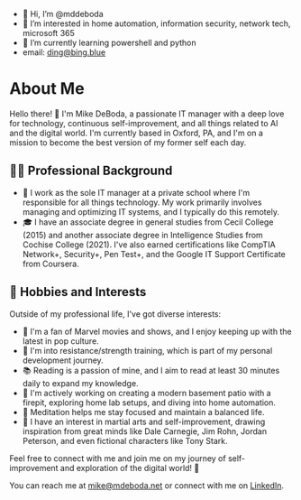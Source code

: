 - 👋 Hi, I’m @mddeboda
- 👀 I’m interested in home automation, information security, network tech, microsoft 365
- 🌱 I’m currently learning powershell and python
- email: ding@bing.blue
# About Me

Hello there! 👋 I'm Mike DeBoda, a passionate IT manager with a deep love for technology, continuous self-improvement, and all things related to AI and the digital world. I'm currently based in Oxford, PA, and I'm on a mission to become the best version of my former self each day.

## 🧑‍💻 Professional Background

- 🏢 I work as the sole IT manager at a private school where I'm responsible for all things technology. My work primarily involves managing and optimizing IT systems, and I typically do this remotely.
- 🎓 I have an associate degree in general studies from Cecil College (2015) and another associate degree in Intelligence Studies from Cochise College (2021). I've also earned certifications like CompTIA Network+, Security+, Pen Test+, and the Google IT Support Certificate from Coursera.


## 🌟 Hobbies and Interests

Outside of my professional life, I've got diverse interests:

- 🎥 I'm a fan of Marvel movies and shows, and I enjoy keeping up with the latest in pop culture.
- 💪 I'm into resistance/strength training, which is part of my personal development journey.
- 📚 Reading is a passion of mine, and I aim to read at least 30 minutes daily to expand my knowledge.
- 🏡 I'm actively working on creating a modern basement patio with a firepit, exploring home lab setups, and diving into home automation.
- 🧘 Meditation helps me stay focused and maintain a balanced life.
- 🥋 I have an interest in martial arts and self-improvement, drawing inspiration from great minds like Dale Carnegie, Jim Rohn, Jordan Peterson, and even fictional characters like Tony Stark.

Feel free to connect with me and join me on my journey of self-improvement and exploration of the digital world! 🚀

You can reach me at [mike@mdeboda.net](mailto:mike@mdeboda.net) or connect with me on [LinkedIn](https://www.linkedin.com/in/michaelddeboda/).

<!---
mddeboda/mddeboda is a ✨ special ✨ repository because its `README.md` (this file) appears on your GitHub profile.
You can click the Preview link to take a look at your changes.
--->
